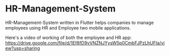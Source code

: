 # HR-Management-System

HR-Management-System written in Flutter helps companies to manage employees using HR and Employee two mobile applications.

Here's a video of working of both the employee and HR app: 
https://drive.google.com/file/d/1Ef8fD9vVNZNJYysW5p0CmbFJPzLhUFIa/view?usp=sharing

